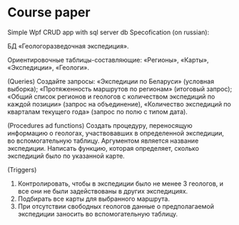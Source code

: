 # Course paper
Simple Wpf CRUD app with sql server db
Specofication (on russian):

БД «Геологоразведочная экспедиция». 

Ориентировочные таблицы-составляющие:
«Регионы», «Карты», «Экспедиции», «Геологи». 


(Queries) 
Создайте запросы:
«Экспедиции по Беларуси» (условная выборка); «Протяженность маршрутов по регионам» (итоговый запрос); «Общий список регионов и геологов с количеством экспедиций по каждой позиции» (запрос на объединение), «Количество экспедиций по кварталам текущего года» (запрос по полю с типом дата).

(Procedures ad functions) 
Создать процедуру, переносящую информацию о геологах, участвовавших в определенной экспедиции, во вспомогательную таблицу. Аргументом является название экспедиции.
Написать функцию, которая определяет, сколько экспедиций было по указанной карте.

(Triggers)
1)	Контролировать, чтобы в экспедиции было не менее 3 геологов, и все они не были задействованы в других экспедициях.
2)	 Подбирать все карты для выбранного маршрута.
3)	При отсутствии свободных геологов данные о предполагаемой экспедиции заносить во вспомогательную таблицу.
